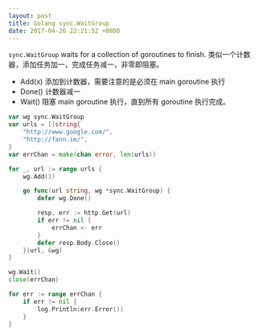 ```yaml
---
layout: post
title: Golang sync.WaitGroup
date: 2017-04-26 22:21:52 +0800
---
```


`sync.WaitGroup` waits for a collection of goroutines to finish. 类似一个计数器，添加任务加一，完成任务减一，非零即阻塞。

* Add(x) 添加到计数器，需要注意的是必须在 main goroutine 执行
* Done() 计数器减一
* Wait() 阻塞 main goroutine 执行，直到所有 goroutine 执行完成。

```go
var wg sync.WaitGroup
var urls = []string{
    "http://www.google.com/",
    "http://fann.im/",
}
var errChan = make(chan error, len(urls))

for _, url := range urls {
    wg.Add(1)

    go func(url string, wg *sync.WaitGroup) {
        defer wg.Done()

        resp, err := http.Get(url)
        if err != nil {
            errChan <- err
        }
        defer resp.Body.Close()
    }(url, &wg)
}

wg.Wait()
close(errChan)

for err := range errChan {
    if err != nil {
        log.Println(err.Error())
    }
}
```
